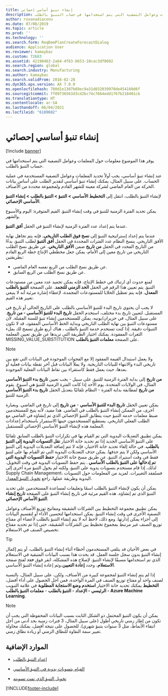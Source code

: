 ```yaml
---
title: إنشاء تنبؤ أساسي إحصائي
description: يوفر هذا الموضوع معلومات حول المعلمات وعوامل التصفية التي يتم استخدامها في حساب التنبؤ بالطلب.
author: roxanadiaconu
ms.date: 07/08/2019
ms.topic: article
ms.prod: ''
ms.technology: ''
ms.search.form: ReqDemPlanCreateForecastDialog
audience: Application User
ms.reviewer: kamaybac
ms.custom: 72683
ms.assetid: 42190463-2a64-4f63-b653-10cac3df0692
ms.search.region: global
ms.search.industry: Manufacturing
ms.author: kamaybac
ms.search.validFrom: 2016-02-28
ms.dyn365.ops.version: AX 7.0.0
ms.openlocfilehash: 780d1e1307b69ec9a31d032039970de454160d6f
ms.sourcegitcommit: ff09736563d3cd2bc74c7664edd1767b218401cb
ms.translationtype: HT
ms.contentlocale: ar-SA
ms.lasthandoff: 06/04/2021
ms.locfileid: "6189682"
---
```

# <a name="generate-a-statistical-baseline-forecast"></a>إنشاء تنبؤ أساسي إحصائي

[!include [banner](../includes/banner.md)]

يوفر هذا الموضوع معلومات حول المعلمات وعوامل التصفية التي يتم استخدامها في حساب التنبؤ بالطلب. 

عند إنشاء تنبؤ أساسي، يجب أولاً تحديد المعلمات وعوامل التصفية المستخدمة في عملية الحساب. على سبيل المثال، يمكنك إنشاء تنبؤ أساسي لتقدير الطلب على أساس بيانات الحركة من العام الماضي لشركة معينة للشهر القادم ولمجموعة محددة من الأصناف. 

لإنشاء التنبؤ بالطلب، انتقل إلى **التخطيط الأساسي &gt; التنبؤ &gt; التنبؤ بالطلب &gt; إنشاء التنبؤ الأساسي الإحصائي**. 

يمكن تحديد ‏‫الفترة الزمنية‬ للتنبؤ‬‬ في وقت إنشاء التنبؤ. القيم المتوفرة: اليوم والأسبوع والشهر. 

عندما يتم إعداد عدد الفترة الزمنية لإنشاء التنبؤ في الحقل **أفق التنبؤ**. 

عندما يتم إعداد إستراتيجية التنبؤ إلى **‏‫نسخ فوق الطلب التاريخي‬**، فإنه يتم تجاهل نهاية الأفق التاريخي. ينسخ النظام عدد الفترات المحددة في الحقل **أفق التنبؤ** لطلب التنبؤ، بدءًا من التاريخ المحدد في الحقل **من تاريخ** ضمن **الأفق التاريخي**. عن طريق نسخ الطلب التاريخي من تاريخ معين إلى الأمام، يمكن جعل مخططي الإنتاج خطة الربع القادم بطريقتين:

-   عن طريق نسخ الطلب من الربع نفسه العام الماضي.
-   عن طريق نسخ الطلب من الربع السابق.

لمنع حدوث أي ارتباك في خطط الإنتاج، فإنه يمكن تجميد عدد معين من مستودعات التنبؤ. يتم تعيين هذا الرقم في الحقل **‏‫الحد الزمني للتجمد‬**. على الصفحة **التنبؤ بالطلب المعدل**، فإنه يتم تعطيل الخلايا للمستودعات المجمدة، لإعطاء إشارة مرئية أنه لا ينبغي تغيير هذه القيم. 

لا يجب أن يحتوي تاريخ البدء للتنبؤ الأساسي بالطلب على التاريخ الحالي أو تاريخ في المستقبل. لتعيين تاريخ بدء مختلف، استخدم الحقل **تاريخ البدء للتنبؤ الأساسي - من تاريخ**. على سبيل المثال، في حزيران/يونيه، يمكن للمستخدمين إنشاء تنبؤ للسنة المقبلة. لأن مستودعات التنبؤ بين نهاية الطلب التاريخي وبداية الخط الأساسي المفقود، قد لا تكون التنبؤات دقيقة. إذا كنت تستخدم خدمة التنبؤ بالطلب ، هناك أربع طرق تسمح لك بملء الثغرات المفقودة. يمكنك اختيار الطريقة التي تريدها عن طريق تعيين المعلمة MISSING\_VALUE\_SUBSTITUTION على الصفحة **معلمات التنبؤ بالطلب**. 

> [!NOTE]
> ولا يعمل استبدال القيمة المفقود إلا مع الفجوات الموجودة في البيانات التي تقع بين تاريخي البدء والانتهاء للبيانات التاريخية. ولا يملأ البيانات قبل آخر نقطة بيانات فعلية أو بعدها، حيث يعمل فقط كاستقراء بين نقاط البيانات الفعلية الموجودة. 

يجب تعيين **تاريخ بدء التنبؤ الأساسي** - **‎من تاريخ** إلى بداية الفترة الزمنية للتنبؤ، على سبيل المثال، في الولايات المتحدة، يوم الأحد إذا كانت الفترة الزمنية للتنبؤ هي أسبوع. يقوم النظام تلقائيًا بتعديل الحقل **تاريخ بدء التنبؤ الأساسي** - **‎من تاريخ** لمطابقة بداية الفترة الزمنية للتنبؤ. 

يمكن تعيين الحقل **تاريخ البدء للتنبؤ الأساسي** - **من تاريخ** إلى تاريخ في الماضي. وبعبارة أخرى، من الممكن إنشاء التنبؤ بالطلب في الماضي. هذا مفيد، لأنه يتيح للمستخدمين ضبط معلمات خدمة التنبؤ حيث يتطابق التنبؤ الإحصائي الذي تم إنشاؤه في الماضي مع الطلب الفعلي التاريخي. يستطيع المستخدمون حينها الاستمرار باستخدام إعدادات المعلمة هذه لإنشاء التنبؤ الأساسي الإحصائي للمستقبل. 

يمكن تطبيق التعديلات اليدوية التي تم القيام بها في تكرارات التنبؤ بالطلب السابق تلقائيًا على التنبؤ الأساسي الجديد إذا تم تحديد خانة الاختيار **‏‫نقل التسويات اليدوية إلى التنبؤ بالطلب‬**. في حالة إلغاء تحديد خانة الاختيار، فإنه لا تتم إضافة التعديلات اليدوية إلى التنبؤ الأساسي ولكن لا يتم حذفها. يمكن حذف التعديلات اليدوية التي تم القيام بها على لتنبؤ فقط في وقت استيراد التنبؤ، عن طريق مسح خانة الاختيار **‏‫حفظ التسويات اليدوية التي تم إدخالها على التنبؤ بالطلب الأساسي ‬**. يتم حفظ التسويات اليدوية في وقت التخويل. لذلك، إذا قام مستخدم بتسويات يدوية على التنبؤ، ولكنه لم يخول التنبؤ مرة أخرى إلى Supply Chain Management، فستُفقد التغييرات. لمزيد من المعلومات حول التسويات اليدوية وطريقة عملها، راجع [تخويل التنبؤ المعدل](authorize-adjusted-forecast.md). 

يمكن أن يكون لإنشاء التنبؤ بالطلب اسمًا وتعليقات لمساعدة المستخدمين على تحديد التنبؤ الذي تم إنشاؤه. هذه القيم مرئية في تاريخ إنشاء التنبؤ على الصفحة **تاريخ إنشاء التنبؤ الأساس الإحصائي**. 

يمكن تطبيق مجموعة التخطيط بين الشركات الشقيقة ومفاتيح توزيع الأصناف وعوامل التصفية الأخرى في وقت إنشاء التنبؤ. يمكن استخدامها لتحسين الأداء أو لتقسيم البيانات إلى أجزاء يمكن إدارتها. ومع ذلك، لاحظ أنه لا يتم إنشاء التنبؤ بالطلب لأعضاء أي مفتاح توزيع الصنف غير مرتبط بمجموع تخطيط بين الشركات الشقيقة، حتى إذا تم تحديد مفتاح تخصيص الصنف في الاستعلام. 

> [!TIP]
> في بعض الأحيان قد يتلقى المستخدمون أخطاء أثناء إنشاء التنبؤ بالطلب، أو يتم إكمال إنشاء التنبؤ بدون سجل جلسة العمل. قد يحدث هذا بسبب البيانات المتبقية في الاستعلام الذي تم استخدامها مسبقًا لإنشاء التنبؤ. لإصلاح هذه المشكلة، انقر فوق **حدد** لفتح صفحة **الاستعلام**، وحدد **إعادة التعيين**،وثم إعادة إنشاء التنبؤ الأساسي. 

إذا لم يتم إنشاء التنبؤ لمجموعة كبيرة من الأصناف، ولكن، على سبيل المثال، بالنسبة لصنف واحد أو مفتاح توزيع الصنف في المرة الواحدة، فمن أجل الحصول على أداء أفضل، يمكنك تحديد خانة الاختيار **استخدم وضع الاستجابة المطلوبة** في علامة التبويب **‎التخطيط الرئيسي - الإعداد - التنبؤ بالطلب** - **معلمات التنبؤ بالطلب - Azure Machine Learning**.

> [!NOTE]
> يمكن أن يكون التنبؤ المحتمل ذو الشكل الثابت بسبب البيانات المحفوظة التي يجب أن تكون من إطار زمني تاريخي أطول (على سبيل المثال، 3 فترات زمنية بحد أدنى من أجل انتقاء الأنماط، مثل 3 سنوات بتنبؤ شهري). للحصول على نتيجة أفضل، يمكنك محاولة تغيير سمة النقاوة للنطاق الزمني أو زيادة نطاق زمني.

## <a name="additional-resources"></a>الموارد الإضافية

- [إعداد التنبؤ بالطلب](demand-forecasting-setup.md)

- [القيام بتسويات يدوية في التنبؤ الأساسي](manual-adjustments-baseline-forecast.md)

- [تخويل ‏‫التنبؤ الذي تمت تسويته](authorize-adjusted-forecast.md)


[!INCLUDE[footer-include](../../includes/footer-banner.md)]